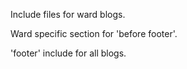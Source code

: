 Include files for ward blogs.

Ward specific section for 'before footer'.

'footer' include for all blogs.
